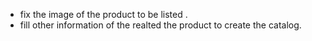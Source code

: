 - fix the image of the product to be listed .
- fill other information of the realted the product to create the catalog.
